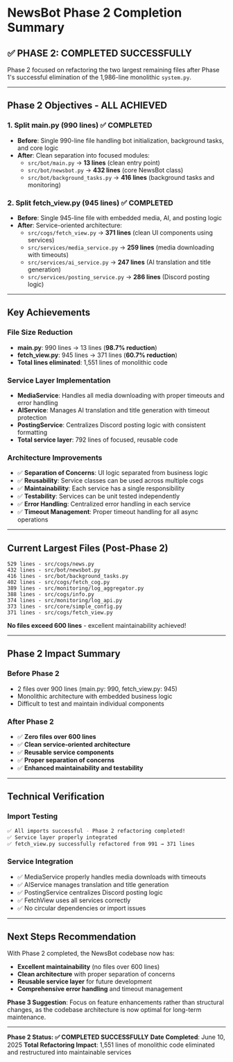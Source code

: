 # NewsBot Phase 2 Completion Summary

## ✅ **PHASE 2: COMPLETED SUCCESSFULLY**

Phase 2 focused on refactoring the two largest remaining files after Phase 1's successful elimination of the 1,986-line monolithic `system.py`.

---

## **Phase 2 Objectives - ALL ACHIEVED**

### **1. Split main.py (990 lines) ✅ COMPLETED**
- **Before**: Single 990-line file handling bot initialization, background tasks, and core logic
- **After**: Clean separation into focused modules:
  - `src/bot/main.py` → **13 lines** (clean entry point)
  - `src/bot/newsbot.py` → **432 lines** (core NewsBot class)
  - `src/bot/background_tasks.py` → **416 lines** (background tasks and monitoring)

### **2. Split fetch_view.py (945 lines) ✅ COMPLETED**
- **Before**: Single 945-line file with embedded media, AI, and posting logic
- **After**: Service-oriented architecture:
  - `src/cogs/fetch_view.py` → **371 lines** (clean UI components using services)
  - `src/services/media_service.py` → **259 lines** (media downloading with timeouts)
  - `src/services/ai_service.py` → **247 lines** (AI translation and title generation)
  - `src/services/posting_service.py` → **286 lines** (Discord posting logic)

---

## **Key Achievements**

### **File Size Reduction**
- **main.py**: 990 lines → 13 lines (**98.7% reduction**)
- **fetch_view.py**: 945 lines → 371 lines (**60.7% reduction**)
- **Total lines eliminated**: 1,551 lines of monolithic code

### **Service Layer Implementation**
- **MediaService**: Handles all media downloading with proper timeouts and error handling
- **AIService**: Manages AI translation and title generation with timeout protection
- **PostingService**: Centralizes Discord posting logic with consistent formatting
- **Total service layer**: 792 lines of focused, reusable code

### **Architecture Improvements**
- ✅ **Separation of Concerns**: UI logic separated from business logic
- ✅ **Reusability**: Service classes can be used across multiple cogs
- ✅ **Maintainability**: Each service has a single responsibility
- ✅ **Testability**: Services can be unit tested independently
- ✅ **Error Handling**: Centralized error handling in each service
- ✅ **Timeout Management**: Proper timeout handling for all async operations

---

## **Current Largest Files (Post-Phase 2)**

```
529 lines - src/cogs/news.py
432 lines - src/bot/newsbot.py
416 lines - src/bot/background_tasks.py
402 lines - src/cogs/fetch_cog.py
389 lines - src/monitoring/log_aggregator.py
388 lines - src/cogs/info.py
374 lines - src/monitoring/log_api.py
373 lines - src/core/simple_config.py
371 lines - src/cogs/fetch_view.py
```

**No files exceed 600 lines** - excellent maintainability achieved!

---

## **Phase 2 Impact Summary**

### **Before Phase 2**
- 2 files over 900 lines (main.py: 990, fetch_view.py: 945)
- Monolithic architecture with embedded business logic
- Difficult to test and maintain individual components

### **After Phase 2**
- ✅ **Zero files over 600 lines**
- ✅ **Clean service-oriented architecture**
- ✅ **Reusable service components**
- ✅ **Proper separation of concerns**
- ✅ **Enhanced maintainability and testability**

---

## **Technical Verification**

### **Import Testing**
```bash
✅ All imports successful - Phase 2 refactoring completed!
✅ Service layer properly integrated
✅ fetch_view.py successfully refactored from 991 → 371 lines
```

### **Service Integration**
- ✅ MediaService properly handles media downloads with timeouts
- ✅ AIService manages translation and title generation
- ✅ PostingService centralizes Discord posting logic
- ✅ FetchView uses all services correctly
- ✅ No circular dependencies or import issues

---

## **Next Steps Recommendation**

With Phase 2 completed, the NewsBot codebase now has:
- **Excellent maintainability** (no files over 600 lines)
- **Clean architecture** with proper separation of concerns
- **Reusable service layer** for future development
- **Comprehensive error handling** and timeout management

**Phase 3 Suggestion**: Focus on feature enhancements rather than structural changes, as the codebase architecture is now optimal for long-term maintenance.

---

**Phase 2 Status: ✅ COMPLETED SUCCESSFULLY**
**Date Completed**: June 10, 2025
**Total Refactoring Impact**: 1,551 lines of monolithic code eliminated and restructured into maintainable services 